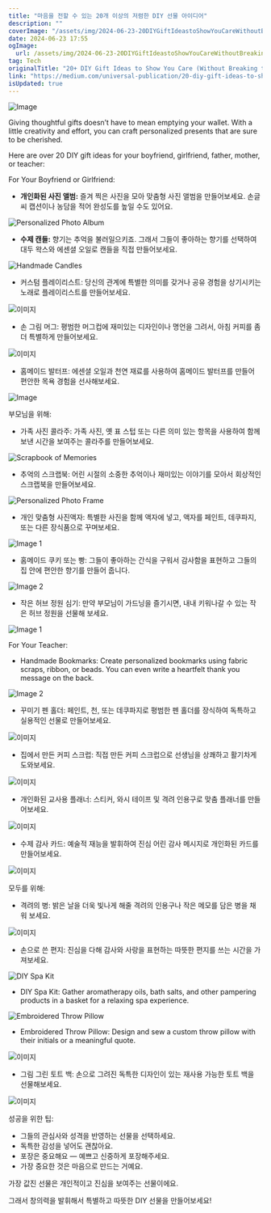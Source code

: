 ```yaml
---
title: "마음을 전할 수 있는 20개 이상의 저렴한 DIY 선물 아이디어"
description: ""
coverImage: "/assets/img/2024-06-23-20DIYGiftIdeastoShowYouCareWithoutBreakingtheBank_0.png"
date: 2024-06-23 17:55
ogImage:
  url: /assets/img/2024-06-23-20DIYGiftIdeastoShowYouCareWithoutBreakingtheBank_0.png
tag: Tech
originalTitle: "20+ DIY Gift Ideas to Show You Care (Without Breaking the Bank)"
link: "https://medium.com/universal-publication/20-diy-gift-ideas-to-show-you-care-without-breaking-the-bank-fe1bbe845510"
isUpdated: true
---
```


![Image](/assets/img/2024-06-23-20DIYGiftIdeastoShowYouCareWithoutBreakingtheBank_0.png)

Giving thoughtful gifts doesn’t have to mean emptying your wallet. With a little creativity and effort, you can craft personalized presents that are sure to be cherished.

Here are over 20 DIY gift ideas for your boyfriend, girlfriend, father, mother, or teacher:

For Your Boyfriend or Girlfriend:

<div class="content-ad"></div>

- **개인화된 사진 앨범:** 즐겨 찍은 사진을 모아 맞춤형 사진 앨범을 만들어보세요. 손글씨 캡션이나 농담을 적어 완성도를 높일 수도 있어요.

![Personalized Photo Album](/assets/img/2024-06-23-20DIYGiftIdeastoShowYouCareWithoutBreakingtheBank_1.png)

- **수제 캔들:** 향기는 추억을 불러일으키죠. 그래서 그들이 좋아하는 향기를 선택하여 대두 왁스와 에센셜 오일로 캔들을 직접 만들어보세요.

![Handmade Candles](/assets/img/2024-06-23-20DIYGiftIdeastoShowYouCareWithoutBreakingtheBank_2.png)

<div class="content-ad"></div>

- 커스텀 플레이리스트: 당신의 관계에 특별한 의미를 갖거나 공유 경험을 상기시키는 노래로 플레이리스트를 만들어보세요.

![이미지](/assets/img/2024-06-23-20DIYGiftIdeastoShowYouCareWithoutBreakingtheBank_3.png)

- 손 그림 머그: 평범한 머그컵에 재미있는 디자인이나 명언을 그려서, 아침 커피를 좀 더 특별하게 만들어보세요.

![이미지](/assets/img/2024-06-23-20DIYGiftIdeastoShowYouCareWithoutBreakingtheBank_4.png)

<div class="content-ad"></div>

- 홈메이드 발터프: 에센셜 오일과 천연 재료를 사용하여 홈메이드 발터프를 만들어 편안한 목욕 경험을 선사해보세요.

![Image](/assets/img/2024-06-23-20DIYGiftIdeastoShowYouCareWithoutBreakingtheBank_5.png)

부모님을 위해:

- 가족 사진 콜라주: 가족 사진, 옛 표 스텁 또는 다른 의미 있는 항목을 사용하여 함께 보낸 시간을 보여주는 콜라주를 만들어보세요.

<div class="content-ad"></div>

![Scrapbook of Memories](/assets/img/2024-06-23-20DIYGiftIdeastoShowYouCareWithoutBreakingtheBank_6.png)

- 추억의 스크랩북: 어린 시절의 소중한 추억이나 재미있는 이야기를 모아서 회상적인 스크랩북을 만들어보세요.

![Personalized Photo Frame](/assets/img/2024-06-23-20DIYGiftIdeastoShowYouCareWithoutBreakingtheBank_7.png)

- 개인 맞춤형 사진액자: 특별한 사진을 함께 액자에 넣고, 액자를 페인트, 데쿠파지, 또는 다른 장식품으로 꾸며보세요.

<div class="content-ad"></div>

![Image 1](/assets/img/2024-06-23-20DIYGiftIdeastoShowYouCareWithoutBreakingtheBank_8.png)

- 홈메이드 쿠키 또는 빵: 그들이 좋아하는 간식을 구워서 감사함을 표현하고 그들의 집 안에 편안한 향기를 만들어 줍니다.

![Image 2](/assets/img/2024-06-23-20DIYGiftIdeastoShowYouCareWithoutBreakingtheBank_9.png)

- 작은 허브 정원 심기: 만약 부모님이 가드닝을 즐기시면, 내내 키워나갈 수 있는 작은 허브 정원을 선물해 보세요.

<div class="content-ad"></div>

![Image 1](/assets/img/2024-06-23-20DIYGiftIdeastoShowYouCareWithoutBreakingtheBank_10.png)

For Your Teacher:

- Handmade Bookmarks: Create personalized bookmarks using fabric scraps, ribbon, or beads. You can even write a heartfelt thank you message on the back.

![Image 2](/assets/img/2024-06-23-20DIYGiftIdeastoShowYouCareWithoutBreakingtheBank_11.png)

<div class="content-ad"></div>

- 꾸미기 펜 홀더: 페인트, 천, 또는 데쿠파지로 평범한 펜 홀더를 장식하여 독특하고 실용적인 선물로 만들어보세요.

![이미지](/assets/img/2024-06-23-20DIYGiftIdeastoShowYouCareWithoutBreakingtheBank_12.png)

- 집에서 만든 커피 스크럽: 직접 만든 커피 스크럽으로 선생님을 상쾌하고 활기차게 도와보세요.

![이미지](/assets/img/2024-06-23-20DIYGiftIdeastoShowYouCareWithoutBreakingtheBank_13.png)

<div class="content-ad"></div>

- 개인화된 교사용 플래너: 스티커, 와시 테이프 및 격려 인용구로 맞춤 플래너를 만들어보세요.

![이미지](/assets/img/2024-06-23-20DIYGiftIdeastoShowYouCareWithoutBreakingtheBank_14.png)

- 수제 감사 카드: 예술적 재능을 발휘하여 진심 어린 감사 메시지로 개인화된 카드를 만들어보세요.

![이미지](/assets/img/2024-06-23-20DIYGiftIdeastoShowYouCareWithoutBreakingtheBank_15.png)

<div class="content-ad"></div>

모두를 위해:

- 격려의 병: 밝은 날을 더욱 빛나게 해줄 격려의 인용구나 작은 메모를 담은 병을 채워 보세요.

![이미지](/assets/img/2024-06-23-20DIYGiftIdeastoShowYouCareWithoutBreakingtheBank_16.png)

- 손으로 쓴 편지: 진심을 다해 감사와 사랑을 표현하는 따뜻한 편지를 쓰는 시간을 가져보세요.

<div class="content-ad"></div>

![DIY Spa Kit](/assets/img/2024-06-23-20DIYGiftIdeastoShowYouCareWithoutBreakingtheBank_17.png)

- DIY Spa Kit: Gather aromatherapy oils, bath salts, and other pampering products in a basket for a relaxing spa experience.

![Embroidered Throw Pillow](/assets/img/2024-06-23-20DIYGiftIdeastoShowYouCareWithoutBreakingtheBank_18.png)

- Embroidered Throw Pillow: Design and sew a custom throw pillow with their initials or a meaningful quote.

<div class="content-ad"></div>

![이미지](/assets/img/2024-06-23-20DIYGiftIdeastoShowYouCareWithoutBreakingtheBank_19.png)

- 그림 그린 토트 백: 손으로 그려진 독특한 디자인이 있는 재사용 가능한 토트 백을 선물해보세요.

![이미지](/assets/img/2024-06-23-20DIYGiftIdeastoShowYouCareWithoutBreakingtheBank_20.png)

성공을 위한 팁:

<div class="content-ad"></div>

- 그들의 관심사와 성격을 반영하는 선물을 선택하세요.
- 독특한 감성을 넣어도 괜찮아요.
- 포장은 중요해요 — 예쁘고 신중하게 포장해주세요.
- 가장 중요한 것은 마음으로 만드는 거예요.

가장 값진 선물은 개인적이고 진심을 보여주는 선물이에요.

그래서 창의력을 발휘해서 특별하고 따뜻한 DIY 선물을 만들어보세요!
